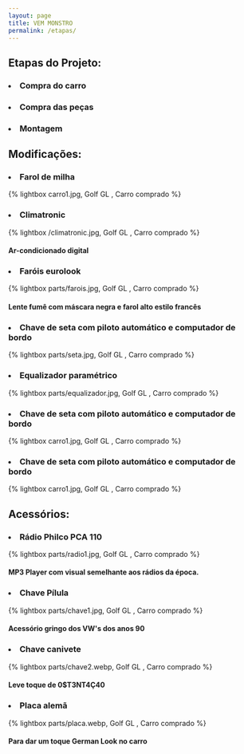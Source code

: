```yaml
---
layout: page
title: VEM MONSTRO
permalink: /etapas/
---
```

<h2>Etapas do Projeto:</h2>

<h3><li> Compra do carro</li></h3>
<h4><p></p></h4>
<h3><li> Compra das peças</li></h3>
<h4><p></p></h4>
<h3><li> Montagem</li></h3>
<h4><p></p></h4>

<h2>Modifica&ccedil;&otilde;es:</h2>

<h3><li>Farol de milha</li></h3>
{% lightbox carro1.jpg, Golf GL , Carro comprado %}
<h4><p></p></h4>
<h3><li>Climatronic</li></h3>
{% lightbox /climatronic.jpg, Golf GL , Carro comprado %}
<h4><p>Ar-condicionado digital</p></h4>
<h3><li>Far&oacute;is eurolook</li></h3>
{% lightbox parts/farois.jpg, Golf GL , Carro comprado %}
<h4><p>Lente fumê com máscara negra e farol alto estilo franc&ecirc;s</p></h4>
<h3><li>Chave de seta com piloto autom&aacute;tico e computador de bordo</li></h3>
{% lightbox parts/seta.jpg, Golf GL , Carro comprado %}
<h4><p></p></h4>
<h3><li>Equalizador param&eacute;trico</li></h3>
{% lightbox parts/equalizador.jpg, Golf GL , Carro comprado %}
<h4><p></p></h4>
<h3><li>Chave de seta com piloto autom&aacute;tico e computador de bordo</li></h3>
{% lightbox carro1.jpg, Golf GL , Carro comprado %}
<h4><p></p></h4>
<h3><li>Chave de seta com piloto autom&aacute;tico e computador de bordo</li></h3>
{% lightbox carro1.jpg, Golf GL , Carro comprado %}
<h4><p></p></h4>

<h2>Acessórios:</h2>

<h3><li>R&aacute;dio Philco PCA 110</li></h3>
{% lightbox parts/radio1.jpg, Golf GL , Carro comprado %}
<h4><p>MP3 Player com visual semelhante aos r&aacute;dios da &eacute;poca.</p></h4>
<h3><li>Chave P&iacute;lula</li></h3>
{% lightbox parts/chave1.jpg, Golf GL , Carro comprado %}
<h4><p>Acess&oacute;rio gringo dos VW's dos anos 90</p></h4>
<h3><li>Chave canivete</li></h3>
{% lightbox parts/chave2.webp, Golf GL , Carro comprado %}
<h4><p>Leve toque de 0$T3NT4&Ccedil;40</p></h4>
<h3><li>Placa alem&atilde;</li></h3>
{% lightbox parts/placa.webp, Golf GL , Carro comprado %}
<h4><p>Para dar um toque German Look no carro</p></h4>

